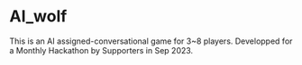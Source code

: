 # AI_wolf
This is an AI assigned-conversational game for 3~8 players. Developped for a Monthly Hackathon by Supporters in Sep 2023.
